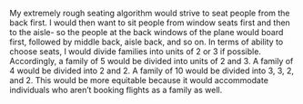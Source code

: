 My extremely rough seating algorithm would strive to seat people from the back first.  I would then want to sit people from window seats first and then to the aisle- so the people at the back windows of the plane would board first, followed by middle back, aisle back, and so on.  In terms of ability to choose seats, I would divide families into units of 2 or 3 if possible.  Accordingly, a family of 5 would be divided into units of 2 and 3.  A family of 4 would be divided into 2 and 2.  A family of 10 would be divided into 3, 3, 2, and 2.  This would be more equitable because it would accommodate individuals who aren’t booking flights as a family as well.
